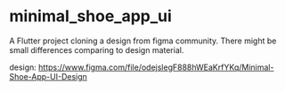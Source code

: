 # minimal_shoe_app_ui

A Flutter project cloning a design from figma community. There might be small differences comparing to design material.

design: https://www.figma.com/file/odejslegF888hWEaKrfYKq/Minimal-Shoe-App-UI-Design
